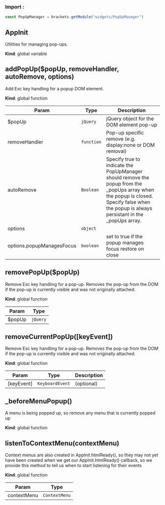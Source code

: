 ### Import :
```js
const PopUpManager = brackets.getModule("widgets/PopUpManager")
```

<a name="AppInit"></a>

## AppInit
Utilities for managing pop-ups.

**Kind**: global variable  
<a name="addPopUp"></a>

## addPopUp($popUp, removeHandler, autoRemove, options)
Add Esc key handling for a popup DOM element.

**Kind**: global function  

| Param | Type | Description |
| --- | --- | --- |
| $popUp | <code>jQuery</code> | jQuery object for the DOM element pop-up |
| removeHandler | <code>function</code> | Pop-up specific remove (e.g. display:none or DOM removal) |
| autoRemove | <code>Boolean</code> | Specify true to indicate the PopUpManager should      remove the popup from the _popUps array when the popup is closed. Specify false      when the popup is always persistant in the _popUps array. |
| options | <code>object</code> |  |
| options.popupManagesFocus | <code>boolean</code> | set to true if the popup manages focus restore on close |

<a name="removePopUp"></a>

## removePopUp($popUp)
Remove Esc key handling for a pop-up. Removes the pop-up from the DOMif the pop-up is currently visible and was not originally attached.

**Kind**: global function  

| Param | Type |
| --- | --- |
| $popUp | <code>jQuery</code> | 

<a name="removeCurrentPopUp"></a>

## removeCurrentPopUp([keyEvent])
Remove Esc key handling for a pop-up. Removes the pop-up from the DOMif the pop-up is currently visible and was not originally attached.

**Kind**: global function  

| Param | Type | Description |
| --- | --- | --- |
| [keyEvent] | <code>KeyboardEvent</code> | (optional) |

<a name="_beforeMenuPopup"></a>

## \_beforeMenuPopup()
A menu is being popped up, so remove any menu that is currently popped up

**Kind**: global function  
<a name="listenToContextMenu"></a>

## listenToContextMenu(contextMenu)
Context menus are also created in AppInit.htmlReady(), so they may notyet have been created when we get our AppInit.htmlReady() callback, sowe provide this method to tell us when to start listening for their events

**Kind**: global function  

| Param | Type |
| --- | --- |
| contextMenu | <code>ContextMenu</code> | 

